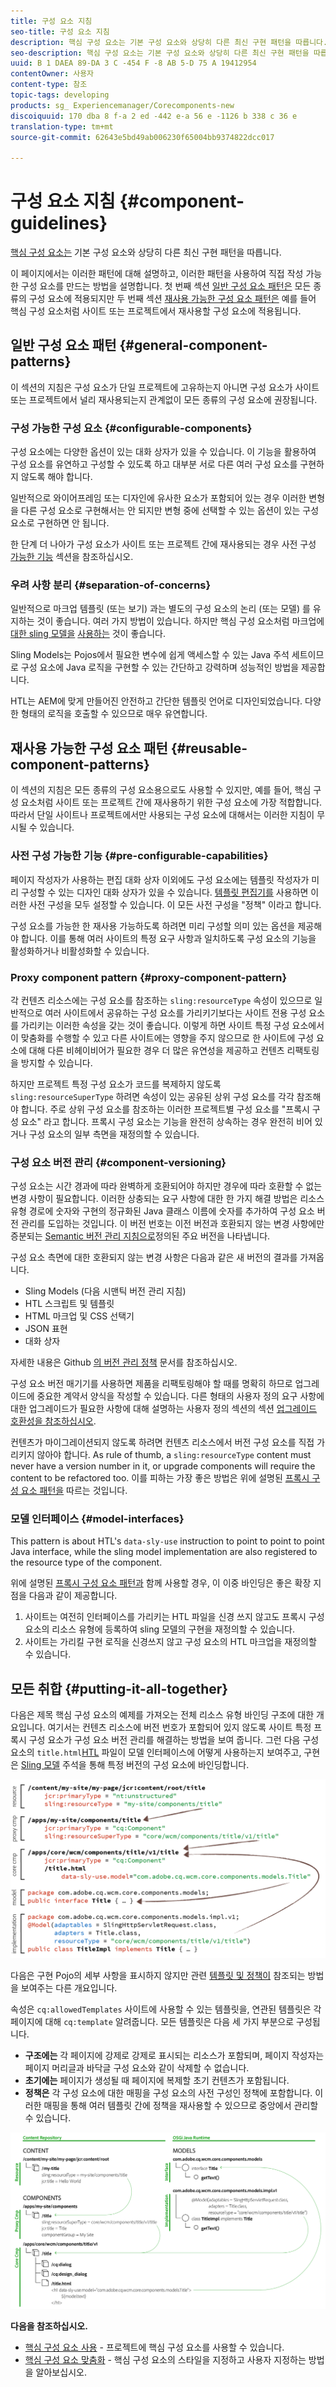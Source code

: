 ```yaml
---
title: 구성 요소 지침
seo-title: 구성 요소 지침
description: 핵심 구성 요소는 기본 구성 요소와 상당히 다른 최신 구현 패턴을 따릅니다.
seo-description: 핵심 구성 요소는 기본 구성 요소와 상당히 다른 최신 구현 패턴을 따릅니다.
uuid: B 1 DAEA 89-DA 3 C -454 F -8 AB 5-D 75 A 19412954
contentOwner: 사용자
content-type: 참조
topic-tags: developing
products: sg_ Experiencemanager/Corecomponents-new
discoiquuid: 170 dba 8 f-a 2 ed -442 e-a 56 e -1126 b 338 c 36 e
translation-type: tm+mt
source-git-commit: 62643e5bd49ab006230f65004bb9374822dcc017

---
```



# 구성 요소 지침 {#component-guidelines}

[핵심 구성 요소는](developing.md) 기본 구성 요소와 상당히 다른 최신 구현 패턴을 따릅니다.

이 페이지에서는 이러한 패턴에 대해 설명하고, 이러한 패턴을 사용하여 직접 작성 가능한 구성 요소를 만드는 방법을 설명합니다. 첫 번째 섹션 [일반 구성 요소 패턴은](guidelines.md) 모든 종류의 구성 요소에 적용되지만 두 번째 섹션 [재사용 가능한 구성 요소 패턴은](guidelines.md) 예를 들어 핵심 구성 요소처럼 사이트 또는 프로젝트에서 재사용할 구성 요소에 적용됩니다.

## 일반 구성 요소 패턴 {#general-component-patterns}

이 섹션의 지침은 구성 요소가 단일 프로젝트에 고유하는지 아니면 구성 요소가 사이트 또는 프로젝트에서 널리 재사용되는지 관계없이 모든 종류의 구성 요소에 권장됩니다.

### 구성 가능한 구성 요소 {#configurable-components}

구성 요소에는 다양한 옵션이 있는 대화 상자가 있을 수 있습니다. 이 기능을 활용하여 구성 요소를 유연하고 구성할 수 있도록 하고 대부분 서로 다른 여러 구성 요소를 구현하지 않도록 해야 합니다.

일반적으로 와이어프레임 또는 디자인에 유사한 요소가 포함되어 있는 경우 이러한 변형을 다른 구성 요소로 구현해서는 안 되지만 변형 중에 선택할 수 있는 옵션이 있는 구성 요소로 구현하면 안 됩니다.

한 단계 더 나아가 구성 요소가 사이트 또는 프로젝트 간에 재사용되는 경우 사전 구성 [가능한 기능](#pre-configurable-capabilities) 섹션을 참조하십시오.

### 우려 사항 분리 {#separation-of-concerns}

일반적으로 마크업 템플릿 (또는 보기) 과는 별도의 구성 요소의 논리 (또는 모델) 를 유지하는 것이 좋습니다. 여러 가지 방법이 있습니다. 하지만 핵심 구성 요소처럼 마크업에 [대한 sling 모델을](https://sling.apache.org/documentation/bundles/models.html) [사용하는](https://helpx.adobe.com/experience-manager/htl/using/overview.html) 것이 좋습니다.

Sling Models는 Pojos에서 필요한 변수에 쉽게 액세스할 수 있는 Java 주석 세트이므로 구성 요소에 Java 로직을 구현할 수 있는 간단하고 강력하며 성능적인 방법을 제공합니다.

HTL는 AEM에 맞게 만들어진 안전하고 간단한 템플릿 언어로 디자인되었습니다. 다양한 형태의 로직을 호출할 수 있으므로 매우 유연합니다.

## 재사용 가능한 구성 요소 패턴 {#reusable-component-patterns}

이 섹션의 지침은 모든 종류의 구성 요소용으로도 사용할 수 있지만, 예를 들어, 핵심 구성 요소처럼 사이트 또는 프로젝트 간에 재사용하기 위한 구성 요소에 가장 적합합니다. 따라서 단일 사이트나 프로젝트에서만 사용되는 구성 요소에 대해서는 이러한 지침이 무시될 수 있습니다.

### 사전 구성 가능한 기능 {#pre-configurable-capabilities}

페이지 작성자가 사용하는 편집 대화 상자 이외에도 구성 요소에는 템플릿 작성자가 미리 구성할 수 있는 디자인 대화 상자가 있을 수 있습니다. [템플릿 편집기를](https://helpx.adobe.com/experience-manager/6-5/sites/authoring/using/templates.html) 사용하면 이러한 사전 구성을 모두 설정할 수 있습니다. 이 모든 사전 구성을 &quot;정책&quot; 이라고 합니다.

구성 요소를 가능한 한 재사용 가능하도록 하려면 미리 구성할 의미 있는 옵션을 제공해야 합니다. 이를 통해 여러 사이트의 특정 요구 사항과 일치하도록 구성 요소의 기능을 활성화하거나 비활성화할 수 있습니다.

<!-- 

Comment Type: annotation
Last Modified By: ims-author-CE1E2CE451D1F0680A490D45@AdobeID
Last Modified Date: 2017-04-17T17:49:04.584-0400

Unclear how I can add my own capability toggle (for example, if i extend a component and want to toggle that extended functionality ... )

 -->

### Proxy component pattern {#proxy-component-pattern}

각 컨텐츠 리소스에는 구성 요소를 참조하는 `sling:resourceType` 속성이 있으므로 일반적으로 여러 사이트에서 공유하는 구성 요소를 가리키기보다는 사이트 전용 구성 요소를 가리키는 이러한 속성을 갖는 것이 좋습니다. 이렇게 하면 사이트 특정 구성 요소에서 이 맞춤화를 수행할 수 있고 다른 사이트에는 영향을 주지 않으므로 한 사이트에 구성 요소에 대해 다른 비헤이비어가 필요한 경우 더 많은 유연성을 제공하고 컨텐츠 리팩토링을 방지할 수 있습니다.

하지만 프로젝트 특정 구성 요소가 코드를 복제하지 않도록 `sling:resourceSuperType` 하려면 속성이 있는 공유된 상위 구성 요소를 각각 참조해야 합니다. 주로 상위 구성 요소를 참조하는 이러한 프로젝트별 구성 요소를 &quot;프록시 구성 요소&quot; 라고 합니다. 프록시 구성 요소는 기능을 완전히 상속하는 경우 완전히 비어 있거나 구성 요소의 일부 측면을 재정의할 수 있습니다.

### 구성 요소 버전 관리 {#component-versioning}

구성 요소는 시간 경과에 따라 완벽하게 호환되어야 하지만 경우에 따라 호환할 수 없는 변경 사항이 필요합니다. 이러한 상충되는 요구 사항에 대한 한 가지 해결 방법은 리소스 유형 경로에 숫자와 구현의 정규화된 Java 클래스 이름에 숫자를 추가하여 구성 요소 버전 관리를 도입하는 것입니다. 이 버전 번호는 이전 버전과 호환되지 않는 변경 사항에만 증분되는 [Semantic 버전 관리 지침으로](https://semver.org/)정의된 주요 버전을 나타냅니다.

구성 요소 측면에 대한 호환되지 않는 변경 사항은 다음과 같은 새 버전의 결과를 가져옵니다.

* Sling Models (다음 시맨틱 버전 관리 지침)
* HTL 스크립트 및 템플릿
* HTML 마크업 및 CSS 선택기
* JSON 표현
* 대화 상자

자세한 내용은 Github [의 버전 관리 정책](https://github.com/adobe/aem-core-wcm-components/wiki/Versioning-Policies) 문서를 참조하십시오.

구성 요소 버전 매기기를 사용하면 제품을 리팩토링해야 할 때를 명확히 하므로 업그레이드에 중요한 계약서 양식을 작성할 수 있습니다. 다른 형태의 사용자 정의 요구 사항에 대한 업그레이드가 필요한 사항에 대해 설명하는 사용자 정의 섹션의 섹션 [업그레이드 호환성을 참조하십시오](customizing.md#upgrade-compatibility-of-customizations).

컨텐츠가 마이그레이션되지 않도록 하려면 컨텐츠 리소스에서 버전 구성 요소를 직접 가리키지 않아야 합니다. As rule of thumb, a `sling:resourceType` content must never have a version number in it, or upgrade components will require the content to be refactored too. 이를 피하는 가장 좋은 방법은 위에 설명된 [프록시 구성 요소 패턴을](#proxy-component-pattern) 따르는 것입니다.

### 모델 인터페이스 {#model-interfaces}

This pattern is about HTL&#39;s `data-sly-use` instruction to point to point to point Java interface, while the sling model implementation are also registered to the resource type of the component.

위에 설명된 [프록시 구성 요소 패턴과](#proxy-component-pattern) 함께 사용할 경우, 이 이중 바인딩은 좋은 확장 지점을 다음과 같이 제공합니다.

1. 사이트는 여전히 인터페이스를 가리키는 HTL 파일을 신경 쓰지 않고도 프록시 구성 요소의 리소스 유형에 등록하여 sling 모델의 구현을 재정의할 수 있습니다.
1. 사이트는 가리킬 구현 로직을 신경쓰지 않고 구성 요소의 HTL 마크업을 재정의할 수 있습니다.

## 모든 취합 {#putting-it-all-together}

다음은 제목 핵심 구성 요소의 예제를 가져오는 전체 리소스 유형 바인딩 구조에 대한 개요입니다. 여기서는 컨텐츠 리소스에 버전 번호가 포함되어 있지 않도록 사이트 특정 프록시 구성 요소가 구성 요소 버전 관리를 해결하는 방법을 보여 줍니다. 그런 다음 구성 요소의 `title.html`[HTL](https://helpx.adobe.com/experience-manager/htl/using/overview.html) 파일이 모델 인터페이스에 어떻게 사용하는지 보여주고, 구현은 [Sling 모델](https://sling.apache.org/documentation/bundles/models.html) 주석을 통해 특정 버전의 구성 요소에 바인딩합니다.

![리소스 바인딩 개요](assets/chlimage_1-32.png)

다음은 구현 Pojo의 세부 사항을 표시하지 않지만 관련 [템플릿 및 정책이](https://helpx.adobe.com/experience-manager/6-5/sites/developing/using/page-templates-editable.html) 참조되는 방법을 보여주는 다른 개요입니다.

속성은 `cq:allowedTemplates` 사이트에 사용할 수 있는 템플릿을, 연관된 템플릿은 각 페이지에 대해 `cq:template` 알려줍니다. 모든 템플릿은 다음 세 가지 부분으로 구성됩니다.

* **구조에는**
각 페이지에 강제로 강제로 표시되는 리소스가 포함되며, 페이지 작성자는 페이지 머리글과 바닥글 구성 요소와 같이 삭제할 수 없습니다.
* **초기에는**
페이지가 생성될 때 페이지에 복제할 초기 컨텐츠가 포함됩니다.
* **정책은**
각 구성 요소에 대한 매핑을 구성 요소의 사전 구성인 정책에 포함합니다. 이러한 매핑을 통해 여러 템플릿 간에 정책을 재사용할 수 있으므로 중앙에서 관리할 수 있습니다.

![템플릿 및 정책 개요](assets/screen_shot_2018-12-07at093102.png)

**다음을 참조하십시오.**

* [핵심 구성 요소 사용](using.md) - 프로젝트에 핵심 구성 요소를 사용할 수 있습니다.
* [핵심 구성 요소 맞춤화](customizing.md) - 핵심 구성 요소의 스타일을 지정하고 사용자 지정하는 방법을 알아보십시오.
